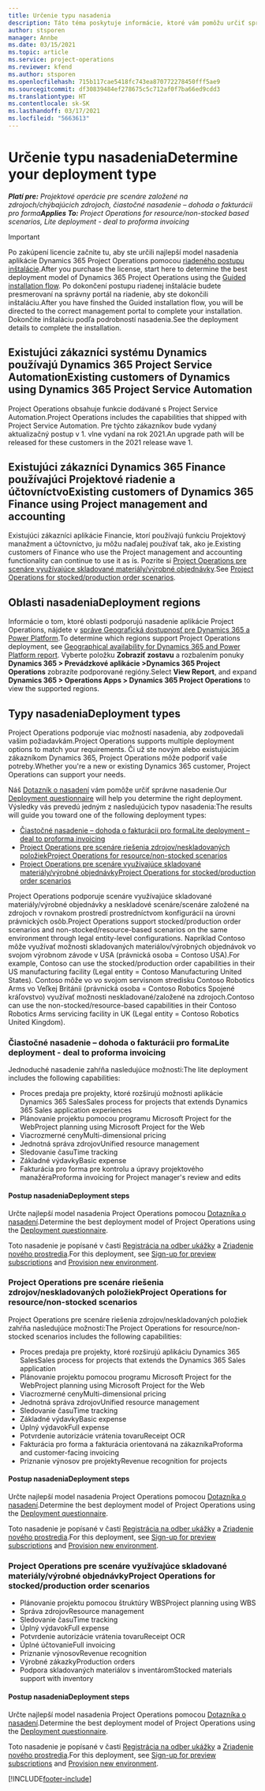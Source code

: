 ```yaml
---
title: Určenie typu nasadenia
description: Táto téma poskytuje informácie, ktoré vám pomôžu určiť správny typ nasadenia Project operations pre vašu spoločnosť.
author: stsporen
manager: Annbe
ms.date: 03/15/2021
ms.topic: article
ms.service: project-operations
ms.reviewer: kfend
ms.author: stsporen
ms.openlocfilehash: 715b117cae5418fc743ea870772278450fff5ae9
ms.sourcegitcommit: df30839484ef278675c5c712af0f7ba66ed9cdd3
ms.translationtype: HT
ms.contentlocale: sk-SK
ms.lasthandoff: 03/17/2021
ms.locfileid: "5663613"
---
```

# <a name="determine-your-deployment-type"></a><span data-ttu-id="305a4-103">Určenie typu nasadenia</span><span class="sxs-lookup"><span data-stu-id="305a4-103">Determine your deployment type</span></span>

<span data-ttu-id="305a4-104">_**Platí pre:** Projektové operácie pre scenáre založené na zdrojoch/chýbajúcich zdrojoch, čiastočné nasadenie – dohoda o fakturácii pro forma_</span><span class="sxs-lookup"><span data-stu-id="305a4-104">_**Applies To:** Project Operations for resource/non-stocked based scenarios, Lite deployment - deal to proforma invoicing_</span></span>

> [!IMPORTANT]
> <span data-ttu-id="305a4-105">Po zakúpení licencie začnite tu, aby ste určili najlepší model nasadenia aplikácie Dynamics 365 Project Operations pomocou [riadeného postupu inštalácie](https://aka.ms/provisionprojectoperations).</span><span class="sxs-lookup"><span data-stu-id="305a4-105">After you purchase the license, start here to determine the best deployment model of Dynamics 365 Project Operations using the [Guided installation flow](https://aka.ms/provisionprojectoperations).</span></span>
> <span data-ttu-id="305a4-106">Po dokončení postupu riadenej inštalácie budete presmerovaní na správny portál na riadenie, aby ste dokončili inštaláciu.</span><span class="sxs-lookup"><span data-stu-id="305a4-106">After you have finshed the Guided installation flow, you will be directed to the correct management portal to complete your installation.</span></span> <span data-ttu-id="305a4-107">Dokončite inštaláciu podľa podrobností nasadenia.</span><span class="sxs-lookup"><span data-stu-id="305a4-107">See the deployment details to complete the installation.</span></span>


## <a name="existing-customers-of-dynamics-using-dynamics-365-project-service-automation"></a><span data-ttu-id="305a4-108">Existujúci zákazníci systému Dynamics používajú Dynamics 365 Project Service Automation</span><span class="sxs-lookup"><span data-stu-id="305a4-108">Existing customers of Dynamics using Dynamics 365 Project Service Automation</span></span>
<span data-ttu-id="305a4-109">Project Operations obsahuje funkcie dodávané s Project Service Automation.</span><span class="sxs-lookup"><span data-stu-id="305a4-109">Project Operations includes the capabilities that shipped with Project Service Automation.</span></span> <span data-ttu-id="305a4-110">Pre týchto zákazníkov bude vydaný aktualizačný postup v 1. vlne vydaní na rok 2021.</span><span class="sxs-lookup"><span data-stu-id="305a4-110">An upgrade path will be released for these customers in the 2021 release wave 1.</span></span>

## <a name="existing-customers-of-dynamics-365-finance-using-project-management-and-accounting"></a><span data-ttu-id="305a4-111">Existujúci zákazníci Dynamics 365 Finance používajúci Projektové riadenie a účtovníctvo</span><span class="sxs-lookup"><span data-stu-id="305a4-111">Existing customers of Dynamics 365 Finance using Project management and accounting</span></span> 

<span data-ttu-id="305a4-112">Existujúci zákazníci aplikácie Financie, ktorí používajú funkciu Projektový manažment a účtovníctvo, ju môžu naďalej používať tak, ako je.</span><span class="sxs-lookup"><span data-stu-id="305a4-112">Existing customers of Finance who use the Project management and accounting functionality can continue to use it as is.</span></span> <span data-ttu-id="305a4-113">Pozrite si [Project Operations pre scenáre využívajúce skladované materiály/výrobné objednávky](#pma).</span><span class="sxs-lookup"><span data-stu-id="305a4-113">See [Project Operations for stocked/production order scenarios](#pma).</span></span>


## <a name="deployment-regions"></a><span data-ttu-id="305a4-114">Oblasti nasadenia</span><span class="sxs-lookup"><span data-stu-id="305a4-114">Deployment regions</span></span>
<span data-ttu-id="305a4-115">Informácie o tom, ktoré oblasti podporujú nasadenie aplikácie Project Operations, nájdete v [správe Geografická dostupnosť pre Dynamics 365 a Power Platform](https://dynamics.microsoft.com/en-us/geographic-availability/).</span><span class="sxs-lookup"><span data-stu-id="305a4-115">To determine which regions support Project Operations deployment, see [Geographical availability for Dynamics 365 and Power Platform report](https://dynamics.microsoft.com/en-us/geographic-availability/).</span></span> <span data-ttu-id="305a4-116">Vyberte položku **Zobraziť zostavu** a rozbalením ponuky **Dynamics 365 > Prevádzkové aplikácie >Dynamics 365 Project Operations** zobrazíte podporované regióny.</span><span class="sxs-lookup"><span data-stu-id="305a4-116">Select **View Report**, and expand **Dynamics 365 > Operations Apps > Dynamics 365 Project Operations** to view the supported regions.</span></span>

## <a name="deployment-types"></a><span data-ttu-id="305a4-117">Typy nasadenia</span><span class="sxs-lookup"><span data-stu-id="305a4-117">Deployment types</span></span>
<span data-ttu-id="305a4-118">Project Operations podporuje viac možností nasadenia, aby zodpovedali vašim požiadavkám.</span><span class="sxs-lookup"><span data-stu-id="305a4-118">Project Operations supports multiple deployment options to match your requirements.</span></span> <span data-ttu-id="305a4-119">Či už ste novým alebo existujúcim zákazníkom Dynamics 365, Project Operations môže podporiť vaše potreby.</span><span class="sxs-lookup"><span data-stu-id="305a4-119">Whether you're a new or existing Dynamics 365 customer, Project Operations can support your needs.</span></span>

<span data-ttu-id="305a4-120">Náš [Dotazník o nasadení](https://aka.ms/provisionprojectoperations) vám pomôže určiť správne nasadenie.</span><span class="sxs-lookup"><span data-stu-id="305a4-120">Our [Deployment questionnaire](https://aka.ms/provisionprojectoperations) will help you determine the right deployment.</span></span> <span data-ttu-id="305a4-121">Výsledky vás prevedú jedným z nasledujúcich typov nasadenia:</span><span class="sxs-lookup"><span data-stu-id="305a4-121">The results will guide you toward one of the following deployment types:</span></span>

- [<span data-ttu-id="305a4-122">Čiastočné nasadenie – dohoda o fakturácii pro forma</span><span class="sxs-lookup"><span data-stu-id="305a4-122">Lite deployment – deal to proforma invoicing</span></span>](#lite)
- [<span data-ttu-id="305a4-123">Project Operations pre scenáre riešenia zdrojov/neskladovaných položiek</span><span class="sxs-lookup"><span data-stu-id="305a4-123">Project Operations for resource/non-stocked scenarios</span></span>](#integrated)
- [<span data-ttu-id="305a4-124">Project Operations pre scenáre využívajúce skladované materiály/výrobné objednávky</span><span class="sxs-lookup"><span data-stu-id="305a4-124">Project Operations for stocked/production order scenarios</span></span>](#pma)

<span data-ttu-id="305a4-125">Project Operations podporuje scenáre využívajúce skladované materiály/výrobné objednávky a neskladové scenáre/scenáre založené na zdrojoch v rovnakom prostredí prostredníctvom konfigurácií na úrovni právnických osôb.</span><span class="sxs-lookup"><span data-stu-id="305a4-125">Project Operations support stocked/production order scenarios and non-stocked/resource-based scenarios on the same environment through legal entity-level configurations.</span></span> <span data-ttu-id="305a4-126">Napríklad Contoso môže využívať možnosti skladovaných materiálov/výrobných objednávok vo svojom výrobnom závode v USA (právnická osoba = Contoso USA).</span><span class="sxs-lookup"><span data-stu-id="305a4-126">For example, Contoso can use the stocked/production order capabilities in their US manufacturing facility (Legal entity = Contoso Manufacturing United States).</span></span> <span data-ttu-id="305a4-127">Contoso môže vo vo svojom servisnom stredisku Contoso Robotics Arms vo Veľkej Británii (právnická osoba = Contoso Robotics Spojené kráľovstvo) využívať možnosti neskladované/založené na zdrojoch.</span><span class="sxs-lookup"><span data-stu-id="305a4-127">Contoso can use the non-stocked/resource-based capabilities in their Contoso Robotics Arms servicing facility in UK (Legal entity = Contoso Robotics United Kingdom).</span></span>

### <a name="lite-deployment---deal-to-proforma-invoicing"></a><a  name="lite"></a><span data-ttu-id="305a4-128">Čiastočné nasadenie – dohoda o fakturácii pro forma</span><span class="sxs-lookup"><span data-stu-id="305a4-128">Lite deployment - deal to proforma invoicing</span></span>

<span data-ttu-id="305a4-129">Jednoduché nasadenie zahŕňa nasledujúce možnosti:</span><span class="sxs-lookup"><span data-stu-id="305a4-129">The lite deployment includes the following capabilities:</span></span>

- <span data-ttu-id="305a4-130">Proces predaja pre projekty, ktoré rozširujú možnosti aplikácie Dynamics 365 Sales</span><span class="sxs-lookup"><span data-stu-id="305a4-130">Sales process for projects that extends Dynamics 365 Sales application experiences</span></span>
- <span data-ttu-id="305a4-131">Plánovanie projektu pomocou programu Microsoft Project for the Web</span><span class="sxs-lookup"><span data-stu-id="305a4-131">Project planning using Microsoft Project for the Web</span></span>
- <span data-ttu-id="305a4-132">Viacrozmerné ceny</span><span class="sxs-lookup"><span data-stu-id="305a4-132">Multi-dimensional pricing</span></span>
- <span data-ttu-id="305a4-133">Jednotná správa zdrojov</span><span class="sxs-lookup"><span data-stu-id="305a4-133">Unified resource management</span></span>
- <span data-ttu-id="305a4-134">Sledovanie času</span><span class="sxs-lookup"><span data-stu-id="305a4-134">Time tracking</span></span>
- <span data-ttu-id="305a4-135">Základné výdavky</span><span class="sxs-lookup"><span data-stu-id="305a4-135">Basic expense</span></span>
- <span data-ttu-id="305a4-136">Fakturácia pro forma pre kontrolu a úpravy projektového manažéra</span><span class="sxs-lookup"><span data-stu-id="305a4-136">Proforma invoicing for Project manager's review and edits</span></span> 

#### <a name="deployment-steps"></a><span data-ttu-id="305a4-137">Postup nasadenia</span><span class="sxs-lookup"><span data-stu-id="305a4-137">Deployment steps</span></span>
<span data-ttu-id="305a4-138">Určte najlepší model nasadenia Project Operations pomocou [Dotazníka o nasadení](https://aka.ms/provisionprojectoperations).</span><span class="sxs-lookup"><span data-stu-id="305a4-138">Determine the best deployment model of Project Operations using the [Deployment questionnaire](https://aka.ms/provisionprojectoperations).</span></span>

<span data-ttu-id="305a4-139">Toto nasadenie je popísané v časti [Registrácia na odber ukážky](lite-preview-subscription-sign-up.md) a [Zriadenie nového prostredia](lite-deployment.md).</span><span class="sxs-lookup"><span data-stu-id="305a4-139">For this deployment, see [Sign-up for preview subscriptions](lite-preview-subscription-sign-up.md) and [Provision new environment](lite-deployment.md).</span></span> 


### <a name="project-operations-for-resourcenon-stocked-scenarios"></a><a name="integrated"></a><span data-ttu-id="305a4-140">Project Operations pre scenáre riešenia zdrojov/neskladovaných položiek</span><span class="sxs-lookup"><span data-stu-id="305a4-140">Project Operations for resource/non-stocked scenarios</span></span>
<span data-ttu-id="305a4-141">Project Operations pre scenáre riešenia zdrojov/neskladovaných položiek zahŕňa nasledujúce možnosti:</span><span class="sxs-lookup"><span data-stu-id="305a4-141">The Project Operations for resource/non-stocked scenarios includes the following capabilities:</span></span>
 
- <span data-ttu-id="305a4-142">Proces predaja pre projekty, ktoré rozširujú aplikáciu Dynamics 365 Sales</span><span class="sxs-lookup"><span data-stu-id="305a4-142">Sales process for projects that extends the Dynamics 365 Sales application</span></span>
- <span data-ttu-id="305a4-143">Plánovanie projektu pomocou programu Microsoft Project for the Web</span><span class="sxs-lookup"><span data-stu-id="305a4-143">Project planning using Microsoft Project for the Web</span></span>
- <span data-ttu-id="305a4-144">Viacrozmerné ceny</span><span class="sxs-lookup"><span data-stu-id="305a4-144">Multi-dimensional pricing</span></span>
- <span data-ttu-id="305a4-145">Jednotná správa zdrojov</span><span class="sxs-lookup"><span data-stu-id="305a4-145">Unified resource management</span></span>
- <span data-ttu-id="305a4-146">Sledovanie času</span><span class="sxs-lookup"><span data-stu-id="305a4-146">Time tracking</span></span>
- <span data-ttu-id="305a4-147">Základné výdavky</span><span class="sxs-lookup"><span data-stu-id="305a4-147">Basic expense</span></span>
- <span data-ttu-id="305a4-148">Úplný výdavok</span><span class="sxs-lookup"><span data-stu-id="305a4-148">Full expense</span></span>
- <span data-ttu-id="305a4-149">Potvrdenie autorizácie vrátenia tovaru</span><span class="sxs-lookup"><span data-stu-id="305a4-149">Receipt OCR</span></span>
- <span data-ttu-id="305a4-150">Fakturácia pro forma a fakturácia orientovaná na zákazníka</span><span class="sxs-lookup"><span data-stu-id="305a4-150">Proforma and customer-facing invoicing</span></span> 
- <span data-ttu-id="305a4-151">Priznanie výnosov pre projekty</span><span class="sxs-lookup"><span data-stu-id="305a4-151">Revenue recognition for projects</span></span>

#### <a name="deployment-steps"></a><span data-ttu-id="305a4-152">Postup nasadenia</span><span class="sxs-lookup"><span data-stu-id="305a4-152">Deployment steps</span></span>
<span data-ttu-id="305a4-153">Určte najlepší model nasadenia Project Operations pomocou [Dotazníka o nasadení](https://aka.ms/provisionprojectoperations).</span><span class="sxs-lookup"><span data-stu-id="305a4-153">Determine the best deployment model of Project Operations using the [Deployment questionnaire](https://aka.ms/provisionprojectoperations).</span></span>

<span data-ttu-id="305a4-154">Toto nasadenie je popísané v časti [Registrácia na odber ukážky](resource-sign-up-preview-subscription.md) a [Zriadenie nového prostredia](resource-provision-new-environment.md).</span><span class="sxs-lookup"><span data-stu-id="305a4-154">For this deployment, see [Sign-up for preview subscriptions](resource-sign-up-preview-subscription.md) and [Provision new environment](resource-provision-new-environment.md).</span></span> 


### <a name="project-operations-for-stockedproduction-order-scenarios"></a><a name="pma"></a><span data-ttu-id="305a4-155">Project Operations pre scenáre využívajúce skladované materiály/výrobné objednávky</span><span class="sxs-lookup"><span data-stu-id="305a4-155">Project Operations for stocked/production order scenarios</span></span>

- <span data-ttu-id="305a4-156">Plánovanie projektu pomocou štruktúry WBS</span><span class="sxs-lookup"><span data-stu-id="305a4-156">Project planning using WBS</span></span>
- <span data-ttu-id="305a4-157">Správa zdrojov</span><span class="sxs-lookup"><span data-stu-id="305a4-157">Resource management</span></span>
- <span data-ttu-id="305a4-158">Sledovanie času</span><span class="sxs-lookup"><span data-stu-id="305a4-158">Time tracking</span></span>
- <span data-ttu-id="305a4-159">Úplný výdavok</span><span class="sxs-lookup"><span data-stu-id="305a4-159">Full expense</span></span>
- <span data-ttu-id="305a4-160">Potvrdenie autorizácie vrátenia tovaru</span><span class="sxs-lookup"><span data-stu-id="305a4-160">Receipt OCR</span></span>
- <span data-ttu-id="305a4-161">Úplné účtovanie</span><span class="sxs-lookup"><span data-stu-id="305a4-161">Full invoicing</span></span>
- <span data-ttu-id="305a4-162">Priznanie výnosov</span><span class="sxs-lookup"><span data-stu-id="305a4-162">Revenue recognition</span></span>
- <span data-ttu-id="305a4-163">Výrobné zákazky</span><span class="sxs-lookup"><span data-stu-id="305a4-163">Production orders</span></span>
- <span data-ttu-id="305a4-164">Podpora skladovaných materiálov s inventárom</span><span class="sxs-lookup"><span data-stu-id="305a4-164">Stocked materials support with inventory</span></span>

#### <a name="deployment-steps"></a><span data-ttu-id="305a4-165">Postup nasadenia</span><span class="sxs-lookup"><span data-stu-id="305a4-165">Deployment steps</span></span>
<span data-ttu-id="305a4-166">Určte najlepší model nasadenia Project Operations pomocou [Dotazníka o nasadení](https://aka.ms/provisionprojectoperations).</span><span class="sxs-lookup"><span data-stu-id="305a4-166">Determine the best deployment model of Project Operations using the [Deployment questionnaire](https://aka.ms/provisionprojectoperations).</span></span>

<span data-ttu-id="305a4-167">Toto nasadenie je popísané v časti [Registrácia na odber ukážky](https://docs.microsoft.com/dynamics365/fin-ops-core/dev-itpro/dev-tools/sign-up-preview-subscription?toc=/dynamics365/finance/toc.json) a [Zriadenie nového prostredia](https://docs.microsoft.com/dynamics365/fin-ops-core/dev-itpro/deployment/deploy-demo-environment?toc=/dynamics365/finance/toc.json).</span><span class="sxs-lookup"><span data-stu-id="305a4-167">For this deployment, see [Sign-up for preview subscriptions](https://docs.microsoft.com/dynamics365/fin-ops-core/dev-itpro/dev-tools/sign-up-preview-subscription?toc=/dynamics365/finance/toc.json) and [Provision new environment](https://docs.microsoft.com/dynamics365/fin-ops-core/dev-itpro/deployment/deploy-demo-environment?toc=/dynamics365/finance/toc.json).</span></span> 



[!INCLUDE[footer-include](../includes/footer-banner.md)]
